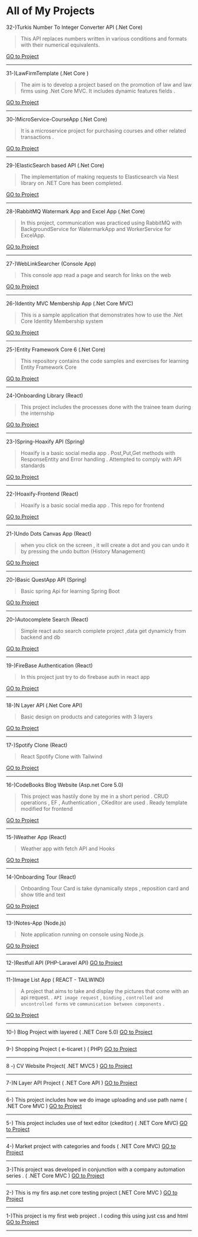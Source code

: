 
#  All of My Projects


32-)Turkis Number To Integer Converter API  (.Net Core)
>This API replaces numbers written in various conditions and formats with their numerical equivalents.

[GO to Project  ](https://github.com/sedatbilece/TurkishNumberToIntegerConverterAPI)
***

31-)LawFirmTemplate  (.Net Core )
>The aim is to develop a project based on the promotion of law and law firms using .Net Core MVC. It includes dynamic features fields .

[GO to Project  ](https://github.com/sedatbilece/LawFirmTemplate)
***

30-)MicroService-CourseApp  (.Net Core)
>It is a microservice project for purchasing courses and other related transactions .

[GO to Project  ](https://github.com/sedatbilece/MicroServices-CourseApp)
***

29-)ElasticSearch based API (.Net Core)
>The implementation of making requests to Elasticsearch via Nest library on .NET Core has been completed.

[GO to Project  ](https://github.com/sedatbilece/ElasticSearchWithNet)
***

28-)RabbitMQ Watermark App and Excel App (.Net Core)
>In this project, communication was practiced using RabbitMQ with BackgroundService for WatermarkApp and WorkerService for ExcelApp.

[GO to Project  ](https://github.com/sedatbilece/RabbitMQ-Apps)
***

27-)WebLinkSearcher (Console App)
>This console app read a page and search for links on the web

[GO to Project  ](https://github.com/sedatbilece/WebLinkSearcher)
***

26-)Identity MVC Membership App (.Net Core MVC)
>This is a sample application that demonstrates how to use the .Net Core Identity Membership system

[GO to Project  ](https://github.com/sedatbilece/.Net-Core-Identity-MVC)
***

25-)Entity Framework Core 6 (.Net Core)
>This repository contains the code samples and exercises for learning Entity Framework Core

[GO to Project  ](https://github.com/sedatbilece/Entity-Framework-Core-6)
***

24-)Onboarding Library (React)
>This project includes the processes done with the trainee team during the internship

[GO to Project  ](https://github.com/sedatbilece/jotform-internteam-project)
***

23-)Spring-Hoaxify API (Spring)
>Hoaxify is a basic social media app . Post,Put,Get methods with ResponseEntity and Error handling . Attempted to comply with API standards

[GO to Project  ](https://github.com/sedatbilece/Spring-Hoaxify)
***

22-)Hoaxify-Frontend  (React)
>Hoaxify is a basic social media app . This repo for frontend

[GO to Project  ](https://github.com/sedatbilece/Hoaxify-Frontend)
***

21-)Undo Dots Canvas App  (React)
>when you click on the screen , it will create a dot and you can undo it by pressing the undo button (History Management)

[GO to Project  ](https://github.com/sedatbilece/React-Undo-Dots)
***

20-)Basic QuestApp API  (Spring)
>Basic spring Api for learning Spring Boot

[GO to Project  ](https://github.com/sedatbilece/Spring-QuestApp)
***

20-)Autocomplete Search  (React)
>Simple react auto search complete project ,data get dynamicly from backend and db

[GO to Project  ](https://github.com/sedatbilece/React-Autocomplete-Search)
***

19-)FireBase Authentication  (React)
>In this project just try to do firebase auth in react app

[GO to Project  ](https://github.com/sedatbilece/React-Firebase-Auth)
***

18-)N Layer API (.Net Core API)
>Basic design on products and categories with 3 layers

[GO to Project  ](https://github.com/sedatbilece/.NET-Core-NLayer-API)
***

17-)Spotify Clone (React)
>React Spotify Clone with Tailwind

[GO to Project  ](https://github.com/sedatbilece/React-Spotify-Clone)
***


16-)CodeBooks Blog Website (Asp.net Core 5.0)
>This project was hastily done by me in a short period . CRUD operations , EF , Authentication , CKeditor are used . Ready template modified for frontend

[GO to Project  ](https://github.com/sedatbilece/CodeBooks)
***

15-)Weather App (React)
>Weather app with fetch API and Hooks

[GO to Project  ](https://github.com/sedatbilece/React-Weather-App)
***

14-)Onboarding Tour (React)
>Onboarding Tour Card is take dynamically steps , reposition card and show title and text

[GO to Project  ](https://github.com/sedatbilece/React-Onboarding-Tour)
***

13-)Notes-App (Node.js)
>Note application running on console using Node.js

[GO to Project  ](https://github.com/sedatbilece/Notes-App)
***


12-)Restfull API (PHP-Laravel API)
[GO to Project  ](https://github.com/sedatbilece/PHP/tree/master/LaravelProjects/first-app)
***


11-)Image List App ( REACT - TAILWIND)
> A project that aims to take and display the pictures that come with an api request. .
> `API image request` , `binding` , `controlled and uncontrolled forms` ve `communication between components` .

[GO to Project  ](https://github.com/sedatbilece/React-Projects/tree/master/imagelist-app)
***


10-) Blog Project with layered ( .NET Core 5.0) 
[GO to Project  ](https://github.com/sedatbilece/ASP.NET-Core-5.0-Blog-Project)
***

9-) Shopping Project ( e-ticaret ) ( PHP)
[GO to Project  ](https://github.com/sedatbilece/Shopping-Project)
***
8 -) CV Website Project(  .NET MVC5 )
[GO to Project  ](https://github.com/sedatbilece/CvProject)
***

7-)N Layer API Project ( .NET Core API )
[GO to Project  ](https://github.com/sedatbilece/NLayerProject)
***
6-) This project includes how we do image uploading and use path name ( .NET Core MVC )
[GO to Project  ](https://github.com/sedatbilece/asp.net-core-image-uploading)
***

5-) This project includes use of text editor (ckeditor) ( .NET Core MVC)
[GO to Project  ](https://github.com/sedatbilece/asp.net-core-texteditor-using)
***


4-) Market project with categories and foods ( .NET Core MVC)
[GO to Project  ](https://github.com/sedatbilece/CoreAndFood)
***

3-)This project was developed in conjunction with a company automation series . ( .NET Core MVC )
[GO to Project  ](https://github.com/sedatbilece/asp.net-core-company-automation-project)
***

2-) This is my firs asp.net core testing project (.NET Core MVC )
   [GO to Project  ](https://github.com/sedatbilece/asp.net-core-library-project)
***

1-)This project is my first web project . I coding this using just css and html   
    [GO to Project  ](https://github.com/sedatbilece/my-first-page)
***







